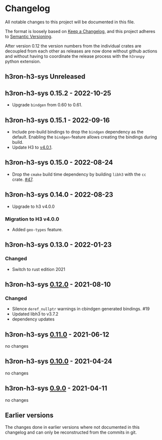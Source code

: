 # Changelog

All notable changes to this project will be documented in this file.

The format is loosely based on [Keep a Changelog](https://keepachangelog.com/en/1.0.0/), and this project adheres
to [Semantic Versioning](https://semver.org/spec/v2.0.0.html).

After version 0.12 the version numbers from the individual crates are decoupled from each other as releases are now
done without github actions and without having to coordinate the release process with the `h3ronpy`
python extension.


## h3ron-h3-sys Unreleased

## h3ron-h3-sys 0.15.2 - 2022-10-25

* Upgrade `bindgen` from 0.60 to 0.61.

## h3ron-h3-sys 0.15.1 - 2022-09-16

* Include pre-build bindings to drop the `bindgen` dependency as the default. Enabling the `bindgen`-feature
  allows creating the bindings during build.
* Update H3 to [v4.0.1](https://github.com/uber/h3/releases/tag/v4.0.1).

## h3ron-h3-sys 0.15.0 - 2022-08-24

* Drop the `cmake` build time dependency by building `libh3` with the `cc` crate. [#47](https://github.com/nmandery/h3ron/pull/47).

## h3ron-h3-sys 0.14.0 - 2022-08-23

* Upgrade to h3 v4.0.0

### Migration to H3 v4.0.0

* Added `geo-types` feature.

## h3ron-h3-sys 0.13.0 - 2022-01-23
### Changed
- Switch to rust edition 2021

## h3ron-h3-sys [0.12.0] - 2021-08-10
### Changed
- Silence `deref_nullptr` warnings in cbindgen generated bindings. #19
- Updated libh3 to v3.7.2
- dependency updates

## h3ron-h3-sys [0.11.0] - 2021-06-12
no changes

## h3ron-h3-sys [0.10.0] - 2021-04-24
no changes

## h3ron-h3-sys [0.9.0] - 2021-04-11 
no changes

## Earlier versions

The changes done in earlier versions where not documented in this changelog and can only be reconstructed from the
commits in git.

[0.12.0]: https://github.com/nmandery/h3ron/compare/v0.11.0...v0.12.0
[0.11.0]: https://github.com/nmandery/h3ron/compare/v0.10.0...v0.11.0
[0.10.0]: https://github.com/nmandery/h3ron/compare/v0.9.0...v0.10.0
[0.9.0]: https://github.com/nmandery/h3ron/compare/v0.8.1...v0.9.0
